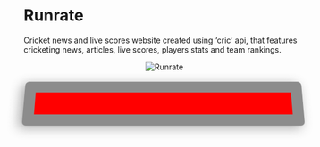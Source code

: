 # Runrate
Cricket news and live scores website created using ‘cric’ api, that features cricketing news, articles, live scores, players stats and team rankings.<br>
<center><img alt="Runrate" src="https://user-images.githubusercontent.com/54352598/121645205-8be51380-cab1-11eb-8f59-714f3f0911ad.png" /></center>
<br>
<!DOCTYPE html>
<html>
<head>

<style>
  .Marquee-box {
     position: relative;
     display: inline-block;
     width: 500px;
     height: 80px;
     -webkit-perspective: 500px;
             perspective: 500px;
     top: auto;
     left: auto;
     z-index: 100;
  }
  .MyMarquee {
     text-align: center;
     font-weight: bold;
     width: 100%;
     height: 100%;
     font-size: 25px;
     border-radius: 7px;
     border: 20px solid #8C8C8C;
     color: #000000;
     font-family: Impact, Charcoal, sans-serif;
     vertical-align: middle;
     -webkit-box-sizing: border-box;
        -moz-box-sizing: border-box;
             box-sizing: border-box;
     background-color: #FF0000;

     box-shadow: -6px 4px 19px 0px rgba(163, 163, 163, 0.91);
     transform: rotateX(10deg);
     transform-origin: 50% 50% 0px;
  }
  .MyMarquee div {
     display: inline-block;
     vertical-align: middle;
  }
  .MyMarquee a, .MyMarquee img {
     display: inline-block;
     text-decoration: underline;
     color: #000000;
     vertical-align: middle;
  }
</style>
</head>
<body>
 <div class="Marquee-box">
   <marquee class="MyMarquee" id="my_marquee" direction="left" behavior="1" scrollamount="8" onmouseover="this.stop()" onmouseout="this.start()">
     <div>Development work in progress...!</div>
   </marquee>
 </div>



</body>
</html>



